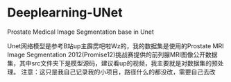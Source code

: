 # Deeplearning-UNet
Prostate Medical Image Segmentation base in Unet 

Unet网络模型是参考B站up主霹雳吧啦Wz的，我的数据集是使用的Prostate MRI Image Segmentation 2012(Promise12)挑战赛提供的前列腺MRI图像公开数据集，其中src文件夹下是模型源码，建议看up的视频，我主要就是对数据集的预处理。
注意：这只是我自己记录我的小项目，路径什么的都没改，需要自己去改
